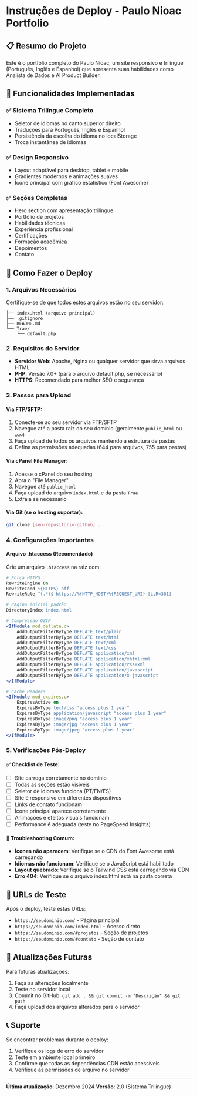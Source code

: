 # Instruções de Deploy - Paulo Nioac Portfolio

## 📋 Resumo do Projeto

Este é o portfólio completo do Paulo Nioac, um site responsivo e trilíngue (Português, Inglês e Espanhol) que apresenta suas habilidades como Analista de Dados e AI Product Builder.

## 🌟 Funcionalidades Implementadas

### ✅ Sistema Trilíngue Completo
- Seletor de idiomas no canto superior direito
- Traduções para Português, Inglês e Espanhol
- Persistência da escolha do idioma no localStorage
- Troca instantânea de idiomas

### ✅ Design Responsivo
- Layout adaptável para desktop, tablet e mobile
- Gradientes modernos e animações suaves
- Ícone principal com gráfico estatístico (Font Awesome)

### ✅ Seções Completas
- Hero section com apresentação trilíngue
- Portfólio de projetos
- Habilidades técnicas
- Experiência profissional
- Certificações
- Formação acadêmica
- Depoimentos
- Contato

## 🚀 Como Fazer o Deploy

### 1. Arquivos Necessários
Certifique-se de que todos estes arquivos estão no seu servidor:
```
├── index.html (arquivo principal)
├── .gitignore
├── README.md
└── Trae/
    └── default.php
```

### 2. Requisitos do Servidor
- **Servidor Web**: Apache, Nginx ou qualquer servidor que sirva arquivos HTML
- **PHP**: Versão 7.0+ (para o arquivo default.php, se necessário)
- **HTTPS**: Recomendado para melhor SEO e segurança

### 3. Passos para Upload

#### Via FTP/SFTP:
1. Conecte-se ao seu servidor via FTP/SFTP
2. Navegue até a pasta raiz do seu domínio (geralmente `public_html` ou `www`)
3. Faça upload de todos os arquivos mantendo a estrutura de pastas
4. Defina as permissões adequadas (644 para arquivos, 755 para pastas)

#### Via cPanel File Manager:
1. Acesse o cPanel do seu hosting
2. Abra o "File Manager"
3. Navegue até `public_html`
4. Faça upload do arquivo `index.html` e da pasta `Trae`
5. Extraia se necessário

#### Via Git (se o hosting suportar):
```bash
git clone [seu-repositorio-github] .
```

### 4. Configurações Importantes

#### Arquivo .htaccess (Recomendado)
Crie um arquivo `.htaccess` na raiz com:
```apache
# Força HTTPS
RewriteEngine On
RewriteCond %{HTTPS} off
RewriteRule ^(.*)$ https://%{HTTP_HOST}%{REQUEST_URI} [L,R=301]

# Página inicial padrão
DirectoryIndex index.html

# Compressão GZIP
<IfModule mod_deflate.c>
    AddOutputFilterByType DEFLATE text/plain
    AddOutputFilterByType DEFLATE text/html
    AddOutputFilterByType DEFLATE text/xml
    AddOutputFilterByType DEFLATE text/css
    AddOutputFilterByType DEFLATE application/xml
    AddOutputFilterByType DEFLATE application/xhtml+xml
    AddOutputFilterByType DEFLATE application/rss+xml
    AddOutputFilterByType DEFLATE application/javascript
    AddOutputFilterByType DEFLATE application/x-javascript
</IfModule>

# Cache Headers
<IfModule mod_expires.c>
    ExpiresActive on
    ExpiresByType text/css "access plus 1 year"
    ExpiresByType application/javascript "access plus 1 year"
    ExpiresByType image/png "access plus 1 year"
    ExpiresByType image/jpg "access plus 1 year"
    ExpiresByType image/jpeg "access plus 1 year"
</IfModule>
```

### 5. Verificações Pós-Deploy

#### ✅ Checklist de Teste:
- [ ] Site carrega corretamente no domínio
- [ ] Todas as seções estão visíveis
- [ ] Seletor de idiomas funciona (PT/EN/ES)
- [ ] Site é responsivo em diferentes dispositivos
- [ ] Links de contato funcionam
- [ ] Ícone principal aparece corretamente
- [ ] Animações e efeitos visuais funcionam
- [ ] Performance é adequada (teste no PageSpeed Insights)

#### 🔧 Troubleshooting Comum:
- **Ícones não aparecem**: Verifique se o CDN do Font Awesome está carregando
- **Idiomas não funcionam**: Verifique se o JavaScript está habilitado
- **Layout quebrado**: Verifique se o Tailwind CSS está carregando via CDN
- **Erro 404**: Verifique se o arquivo index.html está na pasta correta

## 📱 URLs de Teste

Após o deploy, teste estas URLs:
- `https://seudominio.com/` - Página principal
- `https://seudominio.com/index.html` - Acesso direto
- `https://seudominio.com/#projetos` - Seção de projetos
- `https://seudominio.com/#contato` - Seção de contato

## 🔄 Atualizações Futuras

Para futuras atualizações:
1. Faça as alterações localmente
2. Teste no servidor local
3. Commit no GitHub: `git add . && git commit -m "Descrição" && git push`
4. Faça upload dos arquivos alterados para o servidor

## 📞 Suporte

Se encontrar problemas durante o deploy:
1. Verifique os logs de erro do servidor
2. Teste em ambiente local primeiro
3. Confirme que todas as dependências CDN estão acessíveis
4. Verifique as permissões de arquivo no servidor

---

**Última atualização**: Dezembro 2024
**Versão**: 2.0 (Sistema Trilíngue)